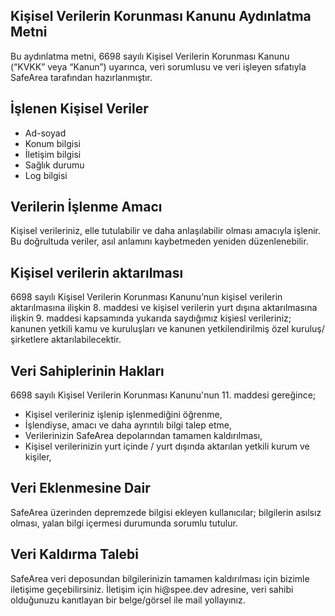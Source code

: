**Kişisel Verilerin Korunması Kanunu Aydınlatma Metni**
-----
Bu aydınlatma metni, 6698 sayılı Kişisel Verilerin Korunması Kanunu (“KVKK” veya “Kanun”) uyarınca, veri sorumlusu ve veri işleyen sıfatıyla SafeArea tarafından hazırlanmıştır.
<h2>İşlenen Kişisel Veriler</h2>
<ul>
  <li>Ad-soyad</li>
  <li>Konum bilgisi</li>
  <li>İletişim bilgisi</li>
  <li>Sağlık durumu</li>
  <li>Log bilgisi</li>
</ul>
<h2>Verilerin İşlenme Amacı</h2>
Kişisel verileriniz, elle tutulabilir ve daha anlaşılabilir olması amacıyla işlenir. Bu doğrultuda veriler, asıl anlamını kaybetmeden yeniden düzenlenebilir.
<h2>Kişisel verilerin aktarılması</h2>
6698 sayılı Kişisel Verilerin Korunması Kanunu’nun kişisel verilerin aktarılmasına ilişkin 8. maddesi ve kişisel verilerin yurt dışına aktarılmasına ilişkin 9. maddesi kapsamında yukarıda saydığımız kişiesl verileriniz; kanunen yetkili kamu ve kuruluşları ve kanunen yetkilendirilmiş özel kuruluş/şirketlere aktarılabilecektir.
<h2>Veri Sahiplerinin Hakları</h2>
6698 sayılı Kişisel Verilerin Korunması Kanunu'nun 11. maddesi gereğince;
<ul>
  <li>Kişisel verileriniz işlenip işlenmediğini öğrenme,</li>
  <li>İşlendiyse, amacı ve daha ayrıntılı bilgi talep etme,</<li>
  <li>Verilerinizin SafeArea depolarından tamamen kaldırılması,</li>
  <li>Kişisel verilerinizin yurt içinde / yurt dışında aktarılan yetkili kurum ve kişiler,</li>
</ul>
<h2>Veri Eklenmesine Dair</h2>
SafeArea üzerinden depremzede bilgisi ekleyen kullanıcılar; bilgilerin asılsız olması, yalan bilgi içermesi durumunda sorumlu tutulur.
<h2>Veri Kaldırma Talebi</h2>
SafeArea veri deposundan bilgilerinizin tamamen kaldırılması için bizimle iletişime geçebilirsiniz. İletişim için hi@spee.dev adresine, veri sahibi olduğunuzu kanıtlayan bir belge/görsel ile mail yollayınız.
